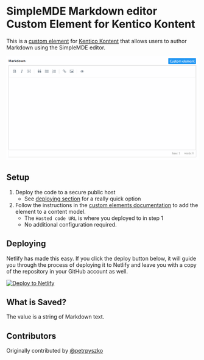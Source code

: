 # SimpleMDE Markdown editor Custom Element for Kentico Kontent

This is a [custom element](https://kontent.ai/learn/tutorials/develop-apps/integrate/content-editing-extensions) for [Kentico Kontent](https://kontent.ai) that allows users to author Markdown using the SimpleMDE editor.

![Screenshot of custom element](SimpleMdeMarkdownEditor.gif)

## Setup

1. Deploy the code to a secure public host
    * See [deploying section](#Deploying) for a really quick option
1. Follow the instructions in the [custom elements documentation](https://kontent.ai/learn/tutorials/develop-apps/integrate/content-editing-extensions#a-displaying-your-custom-editor-in-kontent) to add the element to a content model.
    * The `Hosted code URL` is where you deployed to in step 1
    * No additional configuration required.

## Deploying

Netlify has made this easy. If you click the deploy button below, it will guide you through the process of deploying it to Netlify and leave you with a copy of the repository in your GitHub account as well.

[![Deploy to Netlify](https://www.netlify.com/img/deploy/button.svg)](https://app.netlify.com/start/deploy?repository=https://github.com/Kentico/kontent-custome-element-simplemde-markdown-editor)

## What is Saved?

The value is a string of Markdown text.

## Contributors

Originally contributed by [@petrpyszko](https://github.com/petrpyszko)
